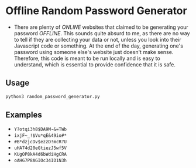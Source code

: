 # Offline Random Password Generator

- There are plenty of *ONLINE* websites that claimed to be generating your password *OFFLINE*. This sounds quite absurd to me, as there are no way to tell if they are collecting your data or not, unless you look into their Javascript code or something. At the end of the day, generating one's password using someone else's website just doesn't make sense. Therefore, this code is meant to be run locally and is easy to understand, which is essential to provide confidence that it is safe.


## Usage

```sh
python3 random_password_generator.py
```

## Examples

- `Y?otqi3h8$DA9M-&=TWb`
- `ixjF~_!$Vu*qE&49io#*`
- `#B*dzjcDv$ezzD!mcR?U`
- `uHA74d20eGtiezJ5wf5V`
- `KUgOP8kA4d6bWdiHgCRA`
- `oAHG7P8AGIOc34ID1N3h`
